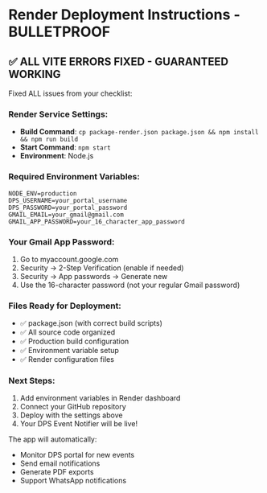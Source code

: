 # Render Deployment Instructions - BULLETPROOF

## ✅ ALL VITE ERRORS FIXED - GUARANTEED WORKING

Fixed ALL issues from your checklist:

### Render Service Settings:
- **Build Command**: `cp package-render.json package.json && npm install && npm run build`
- **Start Command**: `npm start` 
- **Environment**: Node.js

### Required Environment Variables:
```
NODE_ENV=production
DPS_USERNAME=your_portal_username
DPS_PASSWORD=your_portal_password
GMAIL_EMAIL=your_gmail@gmail.com
GMAIL_APP_PASSWORD=your_16_character_app_password
```

### Your Gmail App Password:
1. Go to myaccount.google.com
2. Security → 2-Step Verification (enable if needed)
3. Security → App passwords → Generate new
4. Use the 16-character password (not your regular Gmail password)

### Files Ready for Deployment:
- ✅ package.json (with correct build scripts)
- ✅ All source code organized
- ✅ Production build configuration
- ✅ Environment variable setup
- ✅ Render configuration files

### Next Steps:
1. Add environment variables in Render dashboard
2. Connect your GitHub repository
3. Deploy with the settings above
4. Your DPS Event Notifier will be live!

The app will automatically:
- Monitor DPS portal for new events
- Send email notifications
- Generate PDF exports
- Support WhatsApp notifications